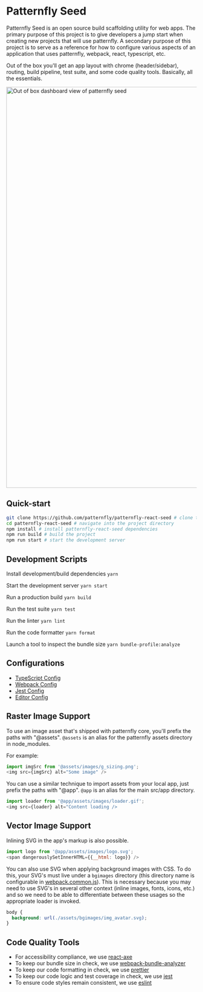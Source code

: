 # Patternfly Seed

Patternfly Seed is an open source build scaffolding utility for web apps. The primary purpose of this project is to give developers a jump start when creating new projects that will use patternfly. A secondary purpose of this project is to serve as a reference for how to configure various aspects of an application that uses patternfly, webpack, react, typescript, etc.

Out of the box you'll get an app layout with chrome (header/sidebar), routing, build pipeline, test suite, and some code quality tools. Basically, all the essentials.

<img width="1058" alt="Out of box dashboard view of patternfly seed" src="https://user-images.githubusercontent.com/5942899/62715686-fa954980-b9ce-11e9-9fc2-217b7a4d1d81.png">

## Quick-start
```bash
git clone https://github.com/patternfly/patternfly-react-seed # clone the project
cd patternfly-react-seed # navigate into the project directory
npm install # install patternfly-react-seed dependencies
npm run build # build the project
npm run start # start the development server
```
## Development Scripts

Install development/build dependencies
`yarn`

Start the development server
`yarn start`

Run a production build
`yarn build`

Run the test suite
`yarn test`

Run the linter
`yarn lint`

Run the code formatter
`yarn format`

Launch a tool to inspect the bundle size
`yarn bundle-profile:analyze`

## Configurations
* [TypeScript Config](./tsconfig.json)
* [Webpack Config](./webpack.common.js)
* [Jest Config](./jest.config.js)
* [Editor Config](./.editorconfig)

## Raster Image Support

To use an image asset that's shipped with patternfly core, you'll prefix the paths with "@assets". `@assets` is an alias for the patternfly assets directory in node_modules.

For example:
```js
import imgSrc from '@assets/images/g_sizing.png';
<img src={imgSrc} alt="Some image" />
```

You can use a similar technique to import assets from your local app, just prefix the paths with "@app". `@app` is an alias for the main src/app directory.

```js
import loader from '@app/assets/images/loader.gif';
<img src={loader} alt="Content loading />
```

## Vector Image Support
Inlining SVG in the app's markup is also possible.

```js
import logo from '@app/assets/images/logo.svg';
<span dangerouslySetInnerHTML={{__html: logo}} />
```

You can also use SVG when applying background images with CSS. To do this, your SVG's must live under a `bgimages` directory (this directory name is configurable in [webpack.common.js](./webpack.common.js#L5)). This is necessary because you may need to use SVG's in several other context (inline images, fonts, icons, etc.) and so we need to be able to differentiate between these usages so the appropriate loader is invoked.
```css
body {
  background: url(./assets/bgimages/img_avatar.svg);
}
```

## Code Quality Tools
* For accessibility compliance, we use [react-axe](https://github.com/dequelabs/react-axe)
* To keep our bundle size in check, we use [webpack-bundle-analyzer](https://github.com/webpack-contrib/webpack-bundle-analyzer)
* To keep our code formatting in check, we use [prettier](https://github.com/prettier/prettier)
* To keep our code logic and test coverage in check, we use [jest](https://github.com/facebook/jest)
* To ensure code styles remain consistent, we use [eslint](https://eslint.org/)
